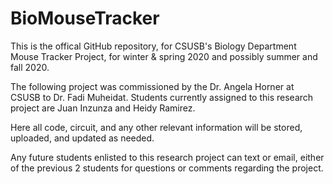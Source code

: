 # BioMouseTracker

This is the offical GitHub repository, for CSUSB's Biology Department Mouse Tracker Project, for winter & spring 2020 and possibly summer and fall 2020. 

The following project was commissioned by the Dr. Angela Horner at CSUSB to Dr. Fadi Muheidat. Students currently assigned to this research project are Juan Inzunza and Heidy Ramirez. 

Here all code, circuit, and any other relevant information will be stored, uploaded, and updated as needed. 

Any future students enlisted to this research project can text or email, either of the previous 2 students for questions or comments regarding the project. 
